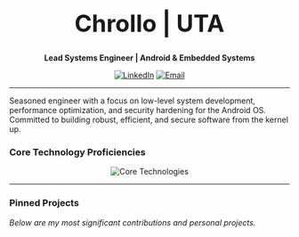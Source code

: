 <div align="center">
  <h1 style="font-size: 3em; font-weight: bold;">Chrollo | UTA</h1>
  <p><strong>Lead Systems Engineer | Android & Embedded Systems</strong></p>
  <p>
    <a href="URL_TO_YOUR_LINKEDIN_PROFILE"><img src="https://img.shields.io/badge/LinkedIn-0A66C2?style=for-the-badge&logo=linkedin&logoColor=white" alt="LinkedIn"></a>
    <a href="mailto:YOUR_EMAIL_ADDRESS"><img src="https://img.shields.io/badge/Email-EA4335?style=for-the-badge&logo=gmail&logoColor=white" alt="Email"></a>
  </p>
</div>

---

Seasoned engineer with a focus on low-level system development, performance optimization, and security hardening for the Android OS. Committed to building robust, efficient, and secure software from the kernel up.

### Core Technology Proficiencies

<p align="center">
  <img src="https://skillicons.dev/icons?i=c,cpp,java,kotlin,python,rust,bash,linux,git" alt="Core Technologies">
</p>

---

### Pinned Projects
*Below are my most significant contributions and personal projects.*
